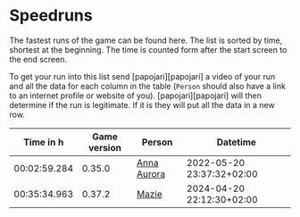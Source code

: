 # Speedruns

The fastest runs of the game can be found here. The list is sorted by time, shortest at the  beginning. The time is counted form after the start screen to the end screen.

To get your run into this list send [papojari][papojari] a video of your run and all the data for each column in the table (`Person` should also have a link to an internet profile or website of you). [papojari][papojari] will then determine if the run is legitimate. If it is they will put all the data in a new row.

[annaaurora]: https://annaaurora.eu
[ent]: https://ent.codeberg.page
[mazie]: https://mazie.rocks

| Time in h    | Game version | Person                    | Datetime                  |
| ------------ | ------------ | ------------------------- | ------------------------- |
| 00:02:59.284 | 0.35.0       | [Anna Aurora][annaaurora] | 2022-05-20 23:37:32+02:00 |
| 00:35:34.963 | 0.37.2       | [Mazie][mazie]            | 2024-04-20 22:12:30+02:00 |
